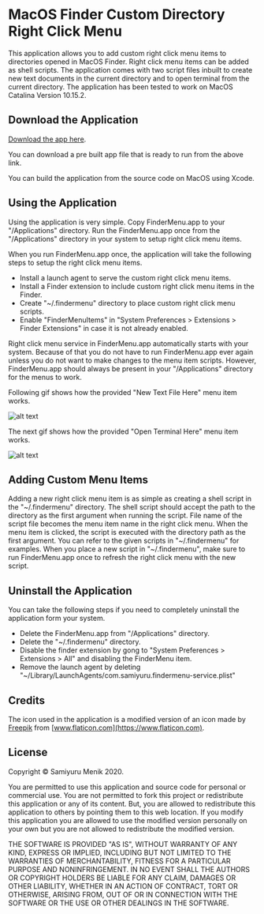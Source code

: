 # MacOS Finder Custom Directory Right Click Menu

This application allows you to add custom right click menu items to directories opened in MacOS Finder.
Right click menu items can be added as shell scripts.
The application comes with two script files inbuilt to create new text documents in the current directory and to open terminal from the current directory.
The application has been tested to work on MacOS Catalina Version 10.15.2.

## Download the Application

[Download the app here](https://samiyuru.com/project/macOS-finder-right-click-menu).

You can download a pre built app file that is ready to run from the above link.

You can build the application from the source code on MacOS using Xcode.


## Using the Application

Using the application is very simple.
Copy FinderMenu.app to your "/Applications" directory.
Run the FinderMenu.app once from the "/Applications" directory in your system to setup right click menu items.

When you run FinderMenu.app once, the application will take the following steps to setup the right click menu items.

* Install a launch agent to serve the custom right click menu items.
* Install a Finder extension to include custom right click menu items in the Finder.
* Create "~/.findermenu" directory to place custom right click menu scripts.
* Enable "FinderMenuItems" in "System Preferences > Extensions > Finder Extensions" in case it is not already enabled.

Right click menu service in FinderMenu.app automatically starts with your system.
Because of that you do not have to run FinderMenu.app ever again unless you do not want to make changes to the menu item scripts.
However, FinderMenu.app should always be present in your "/Applications" directory for the menus to work.

Following gif shows how the provided "New Text File Here" menu item works.

![alt text](Media/finder-right-click-new-text.gif "New text File Here")

The next gif shows how the provided "Open Terminal Here" menu item works.

![alt text](Media/finder-right-click-open-terminal.gif "Open Terminal Here")

## Adding Custom Menu Items

Adding a new right click menu item is as simple as creating a shell script in the "\~/.findermenu" directory.
The shell script should accept the path to the directory as the first argument when running the script.
File name of the script file becomes the menu item name in the right click menu.
When the menu item is clicked, the script is executed with the directory path as the first argument.
You can refer to the given scripts in "\~/.findermenu" for examples.
When you place a new script in "\~/.findermenu", make sure to run FinderMenu.app once to refresh the right click menu with the new script.


## Uninstall the Application

You can take the following steps if you need to completely uninstall the application form your system.

* Delete the FinderMenu.app from "/Applications" directory.
* Delete the "\~/.findermenu" directory.
* Disable the finder extension by gong to "System Preferences > Extensions > All" and disabling the FinderMenu item.
* Remove the launch agent by deleting "\~/Library/LaunchAgents/com.samiyuru.findermenu-service.plist"


## Credits

The icon used in the application is a modified version of an icon made by [Freepik](https://www.flaticon.com/authors/freepik) from [www.flaticon.com](https://www.flaticon.com).


## License

Copyright &copy; Samiyuru Menik 2020.

You are permitted to use this application and source code for personal or commercial use.
You are not permitted to fork this project or redistribute this application or any of its content.
But, you are allowed to redistribute this application to others by pointing them to this web location.
If you modify this application you are allowed to use the modified version personally on your own but you are not allowed to redistribute the modified version.

THE SOFTWARE IS PROVIDED "AS IS", WITHOUT WARRANTY OF ANY KIND, EXPRESS OR IMPLIED, INCLUDING BUT NOT LIMITED TO THE WARRANTIES OF MERCHANTABILITY, FITNESS FOR A PARTICULAR PURPOSE AND NONINFRINGEMENT. IN NO EVENT SHALL THE AUTHORS OR COPYRIGHT HOLDERS BE LIABLE FOR ANY CLAIM, DAMAGES OR OTHER LIABILITY, WHETHER IN AN ACTION OF CONTRACT, TORT OR OTHERWISE, ARISING FROM, OUT OF OR IN CONNECTION WITH THE SOFTWARE OR THE USE OR OTHER DEALINGS IN THE SOFTWARE.



